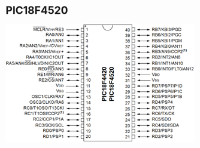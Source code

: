 # PIC18F4520

![This is a alt text.](https://github.com/DennisLin0125/PIC18F4520/blob/master/PIC18F4520-Pinout.png)
